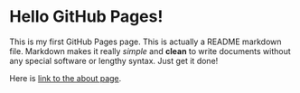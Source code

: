 ---
---

# Hello GitHub Pages!

This is my first GitHub Pages page. This is actually a README markdown file. Markdown makes it really *simple* and __clean__ to write documents without any special software or lengthy syntax. Just get it done!

Here is [link to the about page](about.md).
